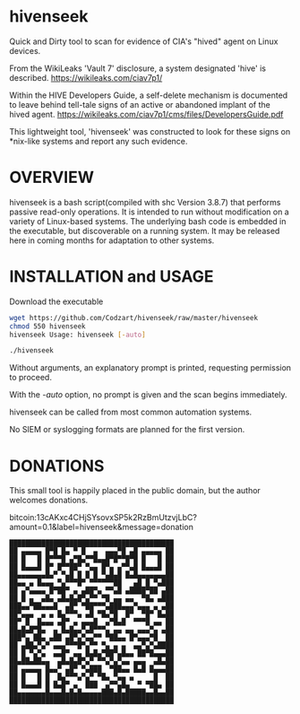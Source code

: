 # hivenseek
Quick and Dirty tool to scan for evidence of CIA's "hived" agent on Linux devices.

From the WikiLeaks 'Vault 7' disclosure, a system designated 'hive' is described.
https://wikileaks.com/ciav7p1/

Within the HIVE Developers Guide, a self-delete mechanism is documented to leave behind tell-tale signs of an active or abandoned implant of the hived agent.
https://wikileaks.com/ciav7p1/cms/files/DevelopersGuide.pdf

This lightweight tool, 'hivenseek' was constructed to look for these signs on \*nix-like systems and report any such evidence.


# OVERVIEW
hivenseek is a bash script(compiled with shc Version 3.8.7) that performs passive read-only operations. It is intended to run without modification on a variety of Linux-based systems.   The underlying bash code is embedded in the executable, but discoverable on a running system.  It may be released here in coming months for adaptation to other systems.

# INSTALLATION and USAGE
Download the executable
```bash
wget https://github.com/Codzart/hivenseek/raw/master/hivenseek
chmod 550 hivenseek
hivenseek Usage: hivenseek [-auto] 

./hivenseek 
```

Without arguments, an explanatory prompt is printed, requesting permission to proceed.

With the *-auto* option, no prompt is given and the scan begins immediately.




hivenseek can be called from most common automation systems.

No SIEM or syslogging formats are planned for the first version.

# DONATIONS
This small tool is happily placed in the public domain, but the author welcomes donations.

bitcoin:13cAKxc4CHjSYsovxSP5k2RzBmUtzvjLbC?amount=0.1&label=hivenseek&message=donation

```
█████████████████████████████████████████
██ ▄▄▄▄▄ █▀█ █▄ ▀ █  ▄  ▄▄▄▀█ ▄█ ▄▄▄▄▄ ██
██ █   █ █▀▀▀█ ▄▀█▄▀▀█▄▄█▀█▀▀█▀█ █   █ ██
██ █▄▄▄█ █▀ █▀▀██▀ ▀▄▄ █▀▄ ▄▀▀▄█ █▄▄▄█ ██
██▄▄▄▄▄▄▄█▄▀ ▀▄█ █ █ █ ▀▄█▄█ █▄█▄▄▄▄▄▄▄██
██▄▄ ▄ █▄▄▄ ▀▄▀▀▀█▀ ▀▀▀▀▀▀██   ▄█ █ ▀▄███
██ ▄▀▄▄▄▄ █▀██▀ ▄ ▄██▀▄ ▀▀▄█ ▄████▀██ ▄██
██ █ ▄  ▄█▄ ▄█▄█▄█▀▄▀▀ ▀█ ▄▄ ▄▄  ▀█▄ ▄███
███▄▄▀██▄▄▄█  ▄█▀ ▀██▀▀▀▄███▄▄▄▀▄▄▄ ▄ ▄██
██▀▄▄▄  ▄ ▄ █▄▀▀▀▄ ▄█ ▀█▄▀█  █▀  ▀█▀ █▄██
██▀ █  █▄▄▄ ▄█▀ ▄ ▄▄▄█  ▄▀█▄█  ▀▀▀█ ▄▄ ██
██▄█▄█▀█▄  ▄ █▄█▄▄▀▄█▀▀▀▄ ▄▄ ▄▄ ▄▄▄▀▄ ▄██
███▀▄ ██▄ ▄██ ▄█▀▄▀▄▄▀▀ ▀██▄▄ █▀▄▄▄▀█  ██
██ ▄██▄▀▄▀ ▄▄▄▀▀▀█▀▄▀▀ ▀▄ ▄ ▄  ▄▄▀▄▀▄████
██ █ ▀▄▀▄  ▄▄█▀ ▄▄ █▄█▄▀██▀▄█▄▄ ██▀█▄▄▄██
██▄██▄██▄▄  ▄█▄█▄█▀▄▀ ▀▀▄▀▄▀▄▄ ▄▄▄  ▄█▄██
██ ▄▄▄▄▄ █▄▄▀ ▄█▀ ▀▄███  ▀██▄▄ █▄█ █▄▄▄██
██ █   █ █  █▄▀▀▀▄▀▄▀ ▀█▄ ▀▄▄ ▄     █  ██
██ █▄▄▄█ █ █▄█▀ ▄  ███  ▄▀▀▄█▄  ▀ ▀██▄ ██
██▄▄▄▄▄▄▄█▄▄▄█▄█▄█▄▄▄▄▄███▄█▄█████▄▄█▄▄██
█████████████████████████████████████████
```

